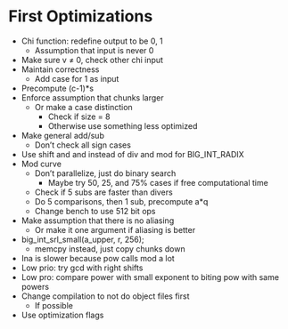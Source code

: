# First Optimizations

- Chi function: redefine output to be 0, 1
    - Assumption that input is never 0
- Make sure v ≠ 0, check other chi input
- Maintain correctness
    - Add case for 1 as input
- Precompute (c-1)*s
- Enforce assumption that chunks larger
    - Or make a case distinction
        - Check if size = 8
        - Otherwise use something less optimized
- Make general add/sub
    - Don’t check all sign cases
- Use shift and and instead of div and mod for BIG_INT_RADIX
- Mod curve
    - Don’t parallelize, just do binary search
        - Maybe try 50, 25, and 75% cases if free computational time
    - Check if 5 subs are faster than divers
    - Do 5 comparisons, then 1 sub, precompute a*q
    - Change bench to use 512 bit ops
- Make assumption that there is no aliasing
    - Or make it one argument if aliasing is better
- big\_int\_srl\_small(a\_upper, r, 256);
    - memcpy instead, just copy chunks down
- Ina is slower because pow calls mod a lot
- Low prio: try gcd with right shifts
- Low pro: compare power with small exponent to biting pow with same powers 
- Change compilation to not do object files first
    - If possible
- Use optimization flags

